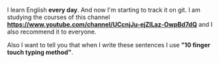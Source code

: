 I learn English **every day**. 
And now I'm starting to track it on git. 
I am studying the courses of this channel **https://www.youtube.com/channel/UCcnjJu-ejZlLaz-OwpBd7dQ** and I also recommend it to everyone.

Also I want to tell you that when I write these sentences I use **"10 finger touch typing method"**.